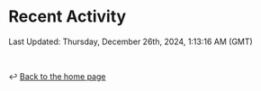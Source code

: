 # Recent Activity

<!--RECENT_ACTIVITY:start-->
<!--RECENT_ACTIVITY:end-->

<!--RECENT_ACTIVITY:last_update-->
Last Updated: Thursday, December 26th, 2024, 1:13:16 AM (GMT)
<!--RECENT_ACTIVITY:last_update_end-->

<br>

↩️ [Back to the home page](/README.md)
